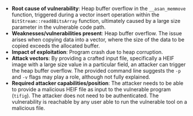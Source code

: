 - **Root cause of vulnerability**: Heap buffer overflow in the `__asan_memmove` function, triggered during a vector insert operation within the `BitStream::read8BitsArray` function, ultimately caused by a large size parameter in the vulnerable code path.
- **Weaknesses/vulnerabilities present**: Heap buffer overflow. The issue arises when copying data into a vector, where the size of the data to be copied exceeds the allocated buffer.
- **Impact of exploitation**: Program crash due to heap corruption.
- **Attack vectors**: By providing a crafted input file, specifically a HEIF image with a large size value in a particular field, an attacker can trigger the heap buffer overflow. The provided command line suggests the `-p` and `-v` flags may play a role, although not fully explained.
- **Required attacker capabilities/position**: The attacker needs to be able to provide a malicious HEIF file as input to the vulnerable program (`tifig`). The attacker does not need to be authenticated. The vulnerability is reachable by any user able to run the vulnerable tool on a malicious file.